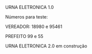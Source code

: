 URNA ELETRONICA 1.0

Números para teste:

VEREADOR:
18980 e 95461

PREFEITO
99 e 55

URNA ELETRONICA 2.0 em construção